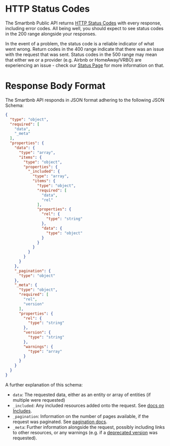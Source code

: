 # HTTP Status Codes

The Smartbnb Public API returns [HTTP Status Codes](https://developer.mozilla.org/en-US/docs/Web/HTTP/Status) with every response, including error codes. All being well, you should expect to see status codes in the 200 range alongside your responses.

In the event of a problem, the status code is a reliable indicator of what went wrong. Return codes in the 400 range indicate that there was an issue with the request that was sent. Status codes in the 500 range may mean that either we or a provider (e.g. Airbnb or HomeAway/VRBO) are experiencing an issue - check our [Status Page](https://status.smartbnb.io) for more information on that.

# Response Body Format

The Smartbnb API responds in JSON format adhering to the following JSON Schema:

```json json_schema
{
  "type": "object",
  "required": [
    "data",
    "_meta"
  ],
  "properties": {
    "data": {
      "type": "array",
      "items": {
        "type": "object",
        "properties": {
          "_included": {
            "type": "array",
            "items": {
              "type": "object",
              "required": [
                "data",
                "rel"
              ],
              "properties": {
                "rel": {
                  "type": "string"
                },
                "data": {
                  "type": "object"
                }
              }
            }
          }
        }
      }
    },
    "_pagination": {
      "type": "object"
    },
    "_meta": {
      "type": "object",
      "required": [
        "rel",
        "version"
      ],
      "properties": {
        "rel": {
          "type": "string"
        },
        "version": {
          "type": "string"
        },
        "warnings": {
          "type": "array"
        }
      }
    }
  }
}
```

A further explanation of this schema:

- `data`: The requested data, either as an entity or array of entities (if multiple were requested)
- `_included`: Any included resources added onto the request. See [docs on Includes](/includes).
- `_pagination`: Information on the number of pages available, if the request was paginated. See [pagination docs](/pagination).
- `_meta`: Further information alongside the request, possibly including links to other resources, or any warnings (e.g. if a [deprecated version](/versioning) was requested).